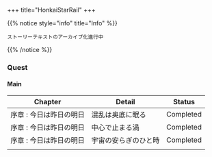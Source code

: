 +++
title="HonkaiStarRail"
+++

{{% notice style="info" title="Info" %}}
```
ストーリーテキストのアーカイブ化進行中
```
{{% /notice %}}


### Quest
#### Main
| Chapter       | Detail     | Status    |
| ------------- | ---------- | --------- |
| 序章 : 今日は昨日の明日 | 混乱は奥底に眠る   | Completed |
| 序章 : 今日は昨日の明日 | 中心で止まる渦    | Completed |
| 序章 : 今日は昨日の明日 | 宇宙の安らぎのひと時 | Completed |
|               |            |           |
